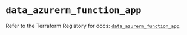 # `data_azurerm_function_app`

Refer to the Terraform Registory for docs: [`data_azurerm_function_app`](https://www.terraform.io/docs/providers/azurerm/d/function_app).
